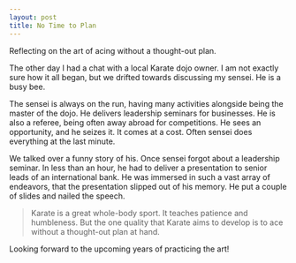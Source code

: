 ```yaml
---
layout: post
title: No Time to Plan
---
```


Reflecting on the art of acing without a thought-out plan.

<!--more-->

The other day I had a chat with a local Karate dojo owner. I am not exactly sure how it all began, but we drifted towards discussing my sensei. He is a busy bee.

The sensei is always on the run, having many activities alongside being the master of the dojo. He delivers leadership seminars for businesses. He is also a referee, being often away abroad for competitions. He sees an opportunity, and he seizes it. It comes at a cost. Often sensei does everything at the last minute. 

We talked over a funny story of his. Once sensei forgot about a leadership seminar. In less than an hour, he had to deliver a presentation to senior leads of an international bank. He was immersed in such a vast array of endeavors, that the presentation slipped out of his memory. He put a couple of slides and nailed the speech.

> Karate is a great whole-body sport. It teaches patience and humbleness. But the one quality that Karate aims to develop is to ace without a thought-out plan at hand.

Looking forward to the upcoming years of practicing the art!
